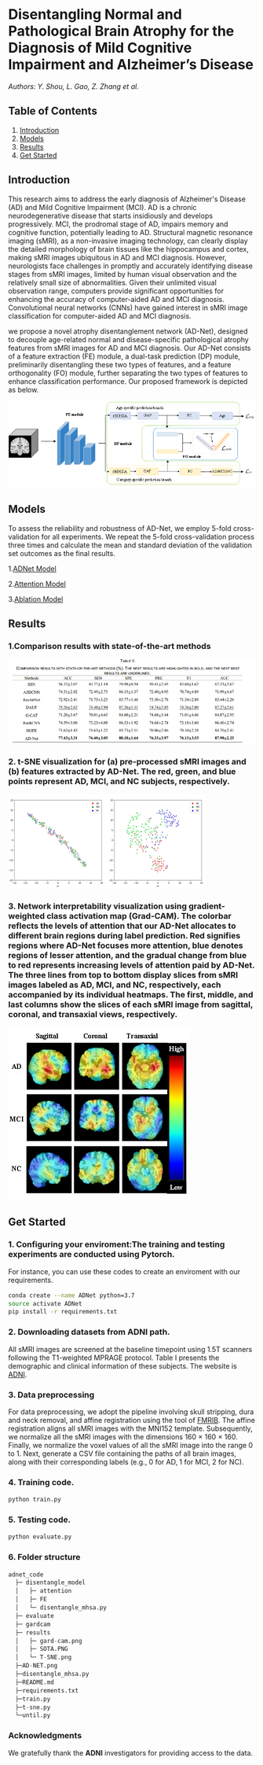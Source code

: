 # Disentangling Normal and Pathological Brain Atrophy for the Diagnosis of Mild Cognitive Impairment and Alzheimer’s Disease

*Authors: Y. Shou, L. Gao, Z. Zhang et al.*

## Table of Contents

1. [Introduction](#introduction)
2. [Models](#models)
3. [Results](#results)
4. [Get Started](#getstarted)

## Introduction <a name="introduction"></a>

This research aims to address the early diagnosis of Alzheimer's Disease (AD) and Mild Cognitive Impairment (MCI). AD is a chronic neurodegenerative disease that starts insidiously and develops progressively. MCI, the prodromal stage of AD, impairs memory and cognitive function, potentially leading to AD. Structural magnetic resonance imaging (sMRI), as a non-invasive imaging technology, can clearly display the detailed morphology of brain tissues like the hippocampus and cortex, making sMRI images ubiquitous in AD and MCI diagnosis. However, neurologists face challenges in promptly and accurately identifying disease stages from sMRI images, limited by human visual observation and the relatively small size of abnormalities. Given their unlimited visual observation range, computers provide significant opportunities for enhancing the accuracy of computer-aided AD and MCI diagnosis. Convolutional neural networks (CNNs) have gained interest in sMRI image classification for computer-aided AD and MCI diagnosis. 

we propose a novel atrophy disentanglement network (AD-Net), designed to decouple age-related normal and disease-specific pathological atrophy features from sMRI images for AD and MCI diagnosis. Our AD-Net consists of a feature extraction (FE) module, a dual-task prediction (DP) module, preliminarily disentangling these two types of features, and a feature orthogonality (FO) module, further separating the two types of features to enhance classification performance. Our proposed framework is depicted as below.

![](./AD-NET.png)

## Models <a name="models"></a>

To assess the reliability and robustness of AD-Net, we employ 5-fold cross-validation for all experiments. We repeat the 5-fold cross-validation process three times and calculate the mean and standard deviation of the validation set outcomes as the final results.

1.[ADNet Model](.\disentangle_model)

2.[Attention Model](.\disentangle_model\attention)

3.[Ablation Model](.\disentangle_model\FE)

## Results <a name="results"></a>

### 1.Comparison results with state-of-the-art methods

![](results/SOTA.PNG)

### 2. t-SNE visualization for (a) pre-processed sMRI images and (b) features extracted by AD-Net. The red, green, and blue points represent AD, MCI, and NC subjects, respectively.

![](./results/T-SNE.png)

### 3. Network interpretability visualization using gradient-weighted class activation map (Grad-CAM). The colorbar reflects the levels of attention that our AD-Net allocates to different brain regions during label prediction. Red signifies regions where AD-Net focuses more attention, blue denotes regions of lesser attention, and the gradual change from blue to red represents increasing levels of attention paid by AD-Net. The three lines from top to bottom display slices from sMRI images labeled as AD, MCI, and NC, respectively, each accompanied by its individual heatmaps. The first, middle, and last columns show the slices of each sMRI image from sagittal, coronal, and transaxial views, respectively.

![](./results/gard-cam.png)

## Get Started <a name="getstarted"></a>

### 1. Configuring your enviroment:The training and testing experiments are conducted using Pytorch.

For instance, you can use these codes to create an enviroment with our requirements.

```sh
conda create --name ADNet python=3.7
source activate ADNet
pip install -r requirements.txt
```

### 2. Downloading datasets from ADNI path.

All sMRI images are screened at the baseline timepoint using 1.5T scanners following the T1-weighted MPRAGE protocol. Table I presents the demographic and clinical information of these subjects. The website is [ADNI](https://adni.loni.usc.edu/).

### 3. Data preprocessing

For data preprocessing, we adopt the pipeline involving skull stripping, dura and neck removal, and affine registration using the tool of [FMRIB](https://fsl.fmrib.ox.ac.uk/). The affine registration aligns all sMRI images with the MNI152 template. Subsequently, we normalize all the sMRI images with the dimensions 160 × 160 × 160. Finally, we normalize the voxel values of all the sMRI image into the range 0 to 1.
Next, generate a CSV file containing the paths of all brain images, along with their corresponding labels (e.g., 0 for AD, 1 for MCI, 2 for NC).

### 4. Training code.

```python
python train.py
```

### 5. Testing code.

```python
python evaluate.py
```

### 6. Folder structure

```python
adnet_code
  ├─ disentangle_model
  │   ├─ attention
  │   ├─ FE
  │   └─ disentangle_mhsa.py
  ├─ evaluate
  ├─ gardcam
  ├─ results
  │   ├─ gard-cam.png
  │   ├─ SOTA.PNG
  │   └─ T-SNE.png
  ├─AD-NET.png
  ├─disentangle_mhsa.py
  ├─README.md
  ├─requirements.txt
  ├─train.py
  ├─t-sne.py
  └─until.py
```



### Acknowledgments

We gratefully thank the **ADNI**  investigators for providing access to the data.
